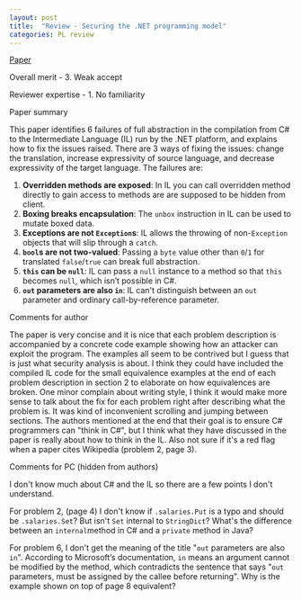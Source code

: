 ```yaml
---
layout: post
title:  "Review - Securing the .NET programming model"
categories: PL review
---
```


[Paper](https://dl.acm.org/doi/10.1016/j.tcs.2006.08.014)


Overall merit - 3. Weak accept

Reviewer expertise - 1. No familiarity

Paper summary

This paper identifies 6 failures of full abstraction in the compilation from C# to the Intermediate Language (IL) run by the .NET platform, and explains how to fix the issues raised. There are 3 ways of fixing the issues: change the translation, increase expressivity of source language, and decrease expressivity of the target language. The failures are:
1. **Overridden methods are exposed**: In IL you can call overridden method directly to gain access to methods are are supposed to be hidden from client.
2. **Boxing breaks encapsulation**: The `unbox` instruction in IL can be used to mutate boxed data.
3. **Exceptions are not `Exception`s**: IL allows the throwing of non-`Exception` objects that will slip through a `catch`.
4. **`bool`s are not two-valued**: Passing a `byte` value other than `0`/`1` for translated `false`/`true` can break full abstraction.
5. **`this` can be `null`**: IL can pass a `null` instance to a method so that `this` becomes `null`, which isn’t possible in C#.
6. **`out` parameters are also `in`**: IL can't distinguish between an `out` parameter and ordinary call-by-reference parameter.

Comments for author

The paper is very concise and it is nice that each problem description is accompanied by a concrete code example showing how an attacker can exploit the program. The examples all seem to be contrived but I guess that is just what security analysis is about. I think they could have included the compiled IL code for the small equivalence examples at the end of each problem description in section 2 to elaborate on how equivalences are broken. One minor complain about writing style, I think it would make more sense to talk about the fix for each problem right after describing what the problem is. It was kind of inconvenient scrolling and jumping between sections. The authors mentioned at the end that their goal is to ensure C# programmers can "think in C#", but I think what they have discussed in the paper is really about how to think in the IL. Also not sure if it's a red flag when a paper cites Wikipedia (problem 2, page 3).

Comments for PC (hidden from authors)

I don't know much about C# and the IL so there are a few points I don't understand.

For problem 2, (page 4) I don't know if `.salaries.Put` is a typo and should be `.salaries.Set`? But isn't `Set` internal to `StringDict`? What's the difference between an `internal`method in C# and  a `private` method in Java?

For problem 6, I don't get the meaning of the title "`out` parameters are also `in`". According to Microsoft’s documentation, `in` means an argument cannot be modified by the method,  which contradicts the sentence that says "`out` parameters, must be assigned by the callee before returning". Why is the example shown on top of page 8 equivalent?
